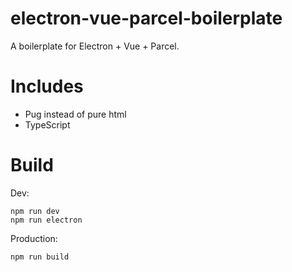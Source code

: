 # electron-vue-parcel-boilerplate
A boilerplate for Electron + Vue + Parcel.

# Includes
* Pug instead of pure html
* TypeScript

# Build
Dev:
```
npm run dev
npm run electron
```
Production:
```
npm run build
```

